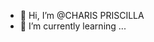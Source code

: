 - 👋 Hi, I’m @CHARIS PRISCILLA
- 🌱 I’m currently learning ...

<!---
CHARISPRISCILLA/CHARISPRISCILLA is a ✨ special ✨ repository because its `README.md` (this file) appears on your GitHub profile.
You can click the Preview link to take a look at your changes.
--->
